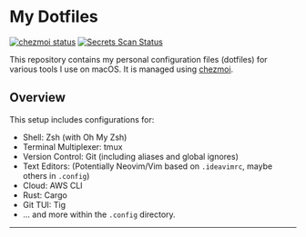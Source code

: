 # My Dotfiles

[![chezmoi status](https://img.shields.io/badge/managed%20by-chezmoi-brightgreen)](https://chezmoi.io) [![Secrets Scan Status](https://github.com/tuannvm/dotfiles/actions/workflows/secrets-scan.yml/badge.svg)](https://github.com/tuannvm/dotfiles/actions/workflows/secrets-scan.yml)

This repository contains my personal configuration files (dotfiles) for various tools I use on macOS. It is managed using [chezmoi](https://chezmoi.io).

## Overview

This setup includes configurations for:

*   Shell: Zsh (with Oh My Zsh)
*   Terminal Multiplexer: tmux
*   Version Control: Git (including aliases and global ignores)
*   Text Editors: (Potentially Neovim/Vim based on `.ideavimrc`, maybe others in `.config`)
*   Cloud: AWS CLI
*   Rust: Cargo
*   Git TUI: Tig
*   ... and more within the `.config` directory.

---

